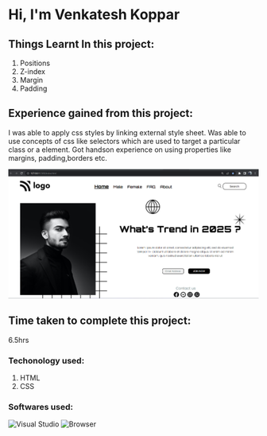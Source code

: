 # Hi, I'm Venkatesh Koppar

## Things Learnt In this project:

1. Positions
2. Z-index
3. Margin
4. Padding

## Experience gained from this project:
I was able to apply css styles by linking external style sheet. 
Was able to use concepts of css like selectors which are used to target a particular class or a element. Got handson experience on using properties like margins, padding,borders etc.   

![image](./Output.png)

## Time taken to complete this project:
6.5hrs


### Techonology used:
1. HTML
2. CSS

### Softwares used:
![Visual Studio](https://img.shields.io/badge/Code--editor-Visual%20Studio-green)
![Browser](https://img.shields.io/badge/Browser-Google--Chrome-green)